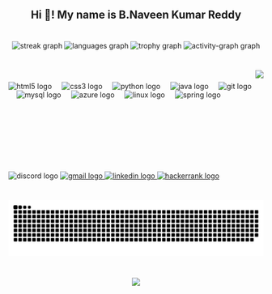 <h2 align="center">Hi 👋! My name is  B.Naveen Kumar Reddy</h2>

###

<br clear="both">

<div align="center">
  <img src="https://streak-stats.demolab.com?user=Naveenreddy7571&locale=en&mode=daily&theme=merko&hide_border=false&border_radius=4&date_format=M%20j%5B,%20Y%5D" height="150" alt="streak graph"  />
  <img src="https://github-readme-stats.vercel.app/api/top-langs?username=Naveenreddy7571&locale=en&hide_title=true&layout=compact&card_width=320&langs_count=5&theme=merko&hide_border=false" height="150" alt="languages graph"  />
  <img src="https://github-profile-trophy.vercel.app?username=Naveenreddy7571&theme=radical" height="150" alt="trophy graph"  />
  <img src="https://github-readme-activity-graph.vercel.app/graph?username=Naveenreddy7571&custom_title=My%20Contribution%20Graph&theme=dracula&radius=0&area=true&hide_border=false" height="200" alt="activity-graph graph"  />
</div>

###

<br clear="both">

<img align="right" height="200" src="https://camo.githubusercontent.com/19db51af5f90f1b152bc0b9078f5fe97053955be5074f03f17019c70345bdcdb/68747470733a2f2f6d69726f2e6d656469756d2e636f6d2f6d61782f313336302f302a37513379765349765f7430696f4a2d5a2e676966"  />

###

<div align="left">
  <img src="https://cdn.jsdelivr.net/gh/devicons/devicon/icons/html5/html5-original.svg" height="30" alt="html5 logo"  />
  <img width="12" />
  <img src="https://cdn.jsdelivr.net/gh/devicons/devicon/icons/css3/css3-original.svg" height="30" alt="css3 logo"  />
  <img width="12" />
  <img src="https://cdn.jsdelivr.net/gh/devicons/devicon/icons/python/python-original.svg" height="30" alt="python logo"  />
  <img width="12" />
  <img src="https://cdn.jsdelivr.net/gh/devicons/devicon/icons/java/java-original.svg" height="30" alt="java logo"  />
  <img width="12" />
  <img src="https://cdn.jsdelivr.net/gh/devicons/devicon/icons/git/git-original.svg" height="30" alt="git logo"  />
  <img width="12" />
  <img src="https://cdn.jsdelivr.net/gh/devicons/devicon/icons/mysql/mysql-original.svg" height="30" alt="mysql logo"  />
  <img width="12" />
  <img src="https://cdn.jsdelivr.net/gh/devicons/devicon/icons/azure/azure-original.svg" height="30" alt="azure logo"  />
  <img width="12" />
  <img src="https://cdn.jsdelivr.net/gh/devicons/devicon/icons/linux/linux-original.svg" height="30" alt="linux logo"  />
  <img width="12" />
  <img src="https://cdn.jsdelivr.net/gh/devicons/devicon/icons/spring/spring-original.svg" height="30" alt="spring logo"  />
</div>

###

<br clear="both">

<div align="left">
  <img src="https://raw.githubusercontent.com/maurodesouza/profile-readme-generator/master/src/assets/icons/social/discord/default.svg" width="68" height="40" alt="discord logo"  />
  <a href="bnkreddy7571@gmail.com" target="_blank">
    <img src="https://raw.githubusercontent.com/maurodesouza/profile-readme-generator/master/src/assets/icons/social/gmail/default.svg" width="68" height="40" alt="gmail logo"  />
  </a>
  <a href="https://www.linkedin.com/in/naveenkumarreddybadduri/" target="_blank">
    <img src="https://raw.githubusercontent.com/maurodesouza/profile-readme-generator/master/src/assets/icons/social/linkedin/default.svg" width="68" height="40" alt="linkedin logo"  />
  </a>
  <a href="https://www.hackerrank.com/profile/bnkreddy7571" target="_blank">
    <img src="https://raw.githubusercontent.com/maurodesouza/profile-readme-generator/master/src/assets/icons/social/hackerrank/default.svg" width="68" height="40" alt="hackerrank logo"  />
  </a>
</div>

###

<br clear="both">

<img src="https://raw.githubusercontent.com/Naveenreddy7571/Naveenreddy7571/output/snake.svg" alt="Snake animation" />

###

<br clear="both">

<div align="center">
  <img src="https://profile-counter.glitch.me/Naveenreddy7571/count.svg?"  />
</div>

###
